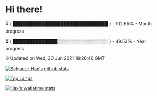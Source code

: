 # Hi there!

⏳ { ██████████████████████████████ } - 102.65% - Month progress

⏳ { ██████████████░░░░░░░░░░░░░░░░ } - 49.53% - Year progress

⏰ Updated on Wed, 30 Jun 2021 18:26:46 GMT


[![Schlauer-Hax's github stats](https://github-readme-stats.vercel.app/api?username=Schlauer-Hax&show_icons=true&theme=dark&count_private=true)](https://github.com/Schlauer-Hax)


[![Top Langs](https://github-readme-stats.vercel.app/api/top-langs/?username=Schlauer-Hax&layout=compact&theme=dark)](https://github.com/Schlauer-Hax?tab=repositories)


[![Hax's wakatime stats](https://github-readme-stats.vercel.app/api/wakatime?username=Hax&theme=dark)](https://wakatime.com/@Hax)

